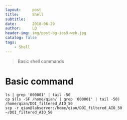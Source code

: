 ```yaml
---
layout:     post
title:      Shell
subtitle:
date:       2018-06-29
author:     LQ
header-img: img/post-bg-ios9-web.jpg
catalog: false
tags:
    - Shell
---
```


>Basic shell commands


# Basic command
  
    ls | grep '000001' | tail -50
    cp $(ls -SF /home/qian/ | grep '000001' | tail -50) /home/qian/DOI_filtered_AIO_50
    scp -r qian@labserver:/home/qian/DOI_filtered_AIO_50 ~/DOI_filtered_AIO_50
